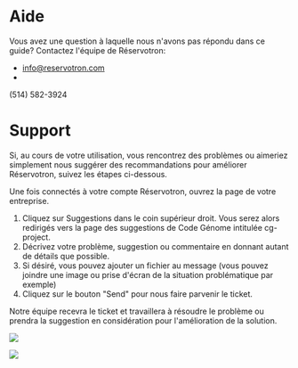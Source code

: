 # Aide

Vous avez une question à laquelle nous n'avons pas répondu dans ce guide? Contactez l'équipe de Réservotron:

* [info@reservotron.com](mailto:info@reservotron.com)
* 
(514) 582-3924


# Support

Si, au cours de votre utilisation, vous rencontrez des problèmes ou aimeriez  simplement nous suggérer des recommandations pour améliorer Réservotron, suivez les étapes ci-dessous.

Une fois connectés à votre compte Réservotron, ouvrez la page de votre entreprise. 

 1. Cliquez sur Suggestions dans le coin supérieur droit. Vous serez alors redirigés vers la page des suggestions de Code Génome intitulée cg-project.
 2. Décrivez votre problème, suggestion ou commentaire en donnant autant de détails que possible. 
 3. Si désiré, vous pouvez ajouter un fichier au message (vous pouvez joindre une image ou prise d'écran de la situation problématique par exemple)
 4. Cliquez sur le bouton "Send" pour nous faire parvenir le ticket. 
 
Notre équipe recevra le ticket et travaillera à résoudre le problème ou prendra la suggestion en considération pour l'amélioration de la solution. 

![](https://api.monosnap.com/rpc/file/download?id=LjS0B9S4U7wfh3FOHwTxjBfBLswKoE)



![](https://api.monosnap.com/rpc/file/download?id=MfSdP1YecQ035XC93tb05Sfccc5JG5)